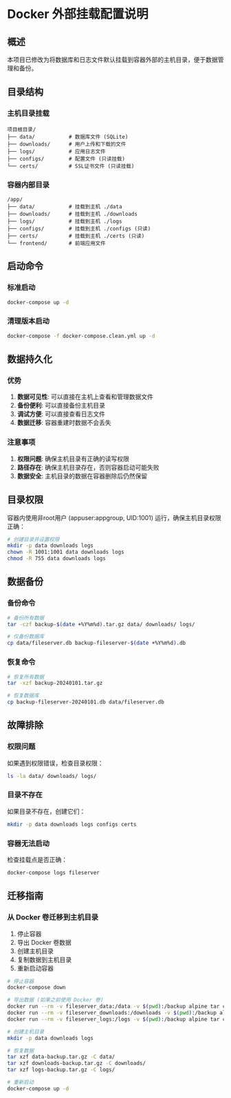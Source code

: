 # Docker 外部挂载配置说明

## 概述

本项目已修改为将数据库和日志文件默认挂载到容器外部的主机目录，便于数据管理和备份。

## 目录结构

### 主机目录挂载
```
项目根目录/
├── data/           # 数据库文件 (SQLite)
├── downloads/      # 用户上传和下载的文件
├── logs/           # 应用日志文件
├── configs/        # 配置文件 (只读挂载)
└── certs/          # SSL证书文件 (只读挂载)
```

### 容器内部目录
```
/app/
├── data/           # 挂载到主机 ./data
├── downloads/      # 挂载到主机 ./downloads
├── logs/           # 挂载到主机 ./logs
├── configs/        # 挂载到主机 ./configs (只读)
├── certs/          # 挂载到主机 ./certs (只读)
└── frontend/       # 前端应用文件
```

## 启动命令

### 标准启动
```bash
docker-compose up -d
```

### 清理版本启动
```bash
docker-compose -f docker-compose.clean.yml up -d
```

## 数据持久化

### 优势
1. **数据可见性**: 可以直接在主机上查看和管理数据文件
2. **备份便利**: 可以直接备份主机目录
3. **调试方便**: 可以直接查看日志文件
4. **数据迁移**: 容器重建时数据不会丢失

### 注意事项
1. **权限问题**: 确保主机目录有正确的读写权限
2. **路径存在**: 确保主机目录存在，否则容器启动可能失败
3. **数据安全**: 主机目录的数据在容器删除后仍然保留

## 目录权限

容器内使用非root用户 (appuser:appgroup, UID:1001) 运行，确保主机目录权限正确：

```bash
# 创建目录并设置权限
mkdir -p data downloads logs
chown -R 1001:1001 data downloads logs
chmod -R 755 data downloads logs
```

## 数据备份

### 备份命令
```bash
# 备份所有数据
tar -czf backup-$(date +%Y%m%d).tar.gz data/ downloads/ logs/

# 仅备份数据库
cp data/fileserver.db backup-fileserver-$(date +%Y%m%d).db
```

### 恢复命令
```bash
# 恢复所有数据
tar -xzf backup-20240101.tar.gz

# 恢复数据库
cp backup-fileserver-20240101.db data/fileserver.db
```

## 故障排除

### 权限问题
如果遇到权限错误，检查目录权限：
```bash
ls -la data/ downloads/ logs/
```

### 目录不存在
如果目录不存在，创建它们：
```bash
mkdir -p data downloads logs configs certs
```

### 容器无法启动
检查挂载点是否正确：
```bash
docker-compose logs fileserver
```

## 迁移指南

### 从 Docker 卷迁移到主机目录
1. 停止容器
2. 导出 Docker 卷数据
3. 创建主机目录
4. 复制数据到主机目录
5. 重新启动容器

```bash
# 停止容器
docker-compose down

# 导出数据 (如果之前使用 Docker 卷)
docker run --rm -v fileserver_data:/data -v $(pwd):/backup alpine tar czf /backup/data-backup.tar.gz -C /data .
docker run --rm -v fileserver_downloads:/downloads -v $(pwd):/backup alpine tar czf /backup/downloads-backup.tar.gz -C /downloads .
docker run --rm -v fileserver_logs:/logs -v $(pwd):/backup alpine tar czf /backup/logs-backup.tar.gz -C /logs .

# 创建主机目录
mkdir -p data downloads logs

# 恢复数据
tar xzf data-backup.tar.gz -C data/
tar xzf downloads-backup.tar.gz -C downloads/
tar xzf logs-backup.tar.gz -C logs/

# 重新启动
docker-compose up -d
```
